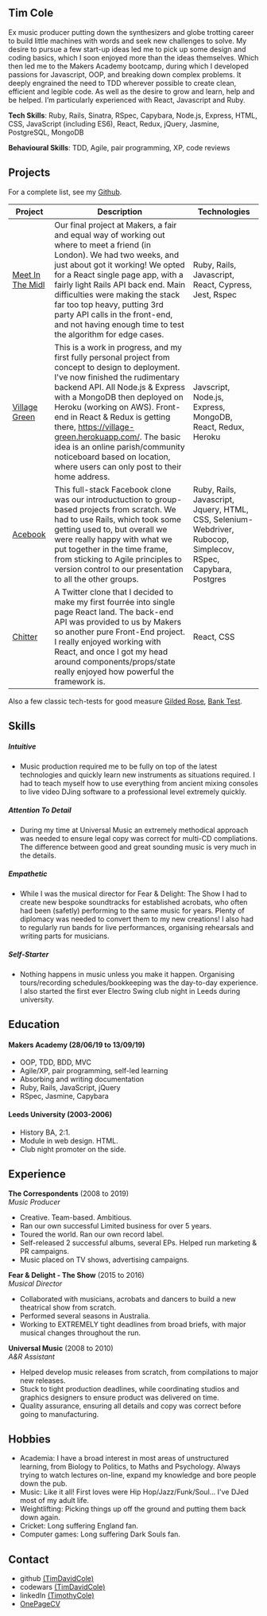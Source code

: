 ## Tim Cole

Ex music producer putting down the synthesizers and globe trotting career to build little machines with words and seek new challenges to solve.  My desire to pursue a few start-up ideas led me to pick up some design and coding basics, which I soon enjoyed more than the ideas themselves.  Which then led me to the Makers Academy bootcamp, during which I developed passions for Javascript, OOP, and breaking down complex problems. It deeply engrained the need to TDD wherever possible to create clean, efficient and legible code. As well as the desire to grow and learn, help and be helped.  I’m particularly experienced with React, Javascript and Ruby.

__Tech Skills__: Ruby, Rails, Sinatra, RSpec, Capybara, Node.js, Express, HTML, CSS, JavaScript (including ES6), React,  Redux, jQuery, Jasmine, PostgreSQL, MongoDB

__Behavioural Skills__: TDD, Agile, pair programming, XP, code reviews

## Projects
For a complete list, see my [Github](https://github.com/Timdavidcole).

| Project   | Description | Technologies |
|---        |---         |---           |
| [Meet In The Midl](https://github.com/Timdavidcole/meet-in-the-middle-react-front-end) | Our final project at Makers, a fair and equal way of working out where to meet a friend (in London).  We had two weeks, and just about got it working!  We opted for a React single page app, with a fairly light Rails API back end.  Main difficulties were making the stack far too top heavy, putting 3rd party API calls in the front-end, and not having enough time to test the algorithm for edge cases. | Ruby, Rails, Javascript, React, Cypress, Jest, Rspec |
| [Village Green](https://github.com/Timdavidcole/village-green-backend-api) | This is a work in progress, and my first fully personal project from concept to design to deployment. I've now finished the rudimentary backend API.  All Node.js & Express with a MongoDB then deployed on Heroku (working on AWS). Front-end in React & Redux is getting there, https://village-green.herokuapp.com/.  The basic idea is an online parish/community noticeboard based on location, where users can only post to their home address.  | Javscript, Node.js, Express, MongoDB, React, Redux, Heroku |
|[Acebook](https://github.com/riannemcc/acebook-RVs)| This full-stack Facebook clone was our introductuction to group-based projects from scratch. We had to use Rails, which took some getting used to, but overall we were really happy with what we put together in the time frame, from sticking to Agile principles to version control to our presentation to all the other groups. | Ruby, Rails, Javascript, Jquery, HTML, CSS, Selenium-Webdriver, Rubocop, Simplecov, RSpec, Capybara, Postgres|
| [Chitter](https://github.com/Timdavidcole/Chitter-frontend-api-challenge) | A Twitter clone that I decided to make my first fourrée into single page React land. The back-end API was provided to us by Makers so another pure Front-End project.  I really enjoyed working with React, and once I got my head around components/props/state really enjoyed how powerful the framework is. | React, CSS |

Also a few classic tech-tests for good measure [Gilded Rose](https://github.com/Timdavidcole/gilded-rose), [Bank Test](https://github.com/Timdavidcole/bank-tech-test).

## Skills

##### Intuitive
- Music production required me to be fully on top of the latest technologies and quickly learn new instruments as situations required. I had to teach myself how to use everything from ancient mixing consoles to live video DJing software to a professional level extremely quickly.

##### Attention To Detail
- During my time at Universal Music an extremely methodical approach was needed to ensure legal copy was correct for multi-CD compliations.  The difference between good and great sounding music is very much in the details.

##### Empathetic
- While I was the musical director for Fear & Delight: The Show I had to create new bespoke soundtracks for established acrobats, who often had been (safetly) performing to the same music for years.  Plenty of diplomacy was needed to convert them to my new creations!  I also had to regularly run bands for live performances, organising rehearsals and writing parts for musicians. 

##### Self-Starter
- Nothing happens in music unless you make it happen.  Organising tours/recording schedules/bookkeeping was the day-to-day experience. I also started the first ever Electro Swing club night in Leeds during university.

## Education

#### Makers Academy (28/06/19 to 13/09/19)

- OOP, TDD, BDD, MVC
- Agile/XP, pair programming, self-led learning
- Absorbing and writing documentation
- Ruby, Rails, JavaScript, jQuery
- RSpec, Jasmine, Capybara

#### Leeds University (2003-2006)

- History BA, 2:1.
- Module in web design. HTML.
- Club night promoter on the side.

## Experience

**The Correspondents** (2008 to 2019)    
*Music Producer*  
- Creative. Team-based. Ambitious.
- Ran our own successful Limited business for over 5 years.
- Toured the world.  Ran our own record label.
- Self-released 2 successful albums, several EPs. Helped run marketing & PR campaigns.
- Music placed on TV shows, advertising campaigns.

**Fear & Delight - The Show** (2015 to 2016)   
*Musical Director*  
- Collaborated with musicians, acrobats and dancers to build a new theatrical show from scratch.
- Performed several seasons in Australia.
- Working to EXTREMELY tight deadlines from broad briefs, with major musical changes throughout the run.

**Universal Music** (2008 to 2010)   
*A&R Assistant*  
- Helped develop music releases from scratch, from compilations to major new releases.
- Stuck to tight production deadlines, while coordinating studios and graphics designers to ensure product was delivered on time.
- Quality assurance, ensuring all details and copy was correct before going to manufacturing.

## Hobbies

- Academia: I have a broad interest in most areas of unstructured learning, from Biology to Politics, to Maths and Psychology.  Always trying to watch lectures on-line, expand my knowledge and bore people down the pub.
- Music: Like it all!  First loves were Hip Hop/Jazz/Funk/Soul...  I've DJed most of my adult life.
- Weightlifting: Picking things up off the ground and putting them back down again.
- Cricket: Long suffering England fan.
- Computer games: Long suffering Dark Souls fan.

## Contact

- github [(TimDavidCole)](https://github.com/Timdavidcole)
- codewars [(TimDavidCole)](https://www.codewars.com/users/Timdavidcole)
- linkedIn [(TimothyCole)](https://www.linkedin.com/in/timothy-cole-096758a3/)
- [OnePageCV](https://i.imgur.com/qVhpuwl.png/)

